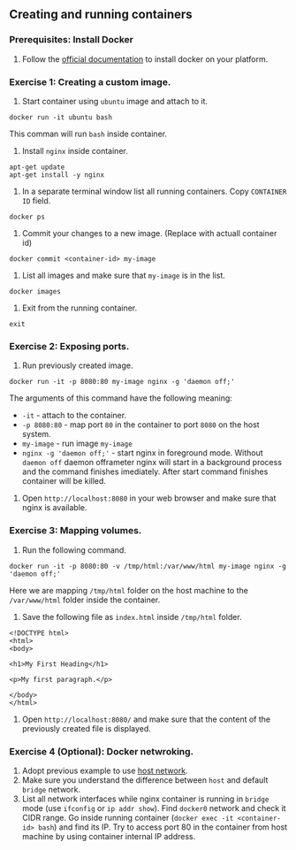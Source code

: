 ## Creating and running containers

### Prerequisites: Install Docker

1. Follow the [official documentation](https://docs.docker.com/install/) to install docker on your platform.

### Exercise 1: Creating a custom image.

1. Start container using `ubuntu` image and attach to it.

  ```
  docker run -it ubuntu bash
  ```

  This comman will run `bash` inside container.

1. Install `nginx` inside container.

  ```
  apt-get update
  apt-get install -y nginx
  ```

1. In a separate terminal window list all running containers. Copy `CONTAINER ID` field.

  ```
  docker ps
  ```

1. Commit your changes to a new image. (Replace <conainer-id> with actuall container id)

  ```
  docker commit <container-id> my-image
  ``` 

1. List all images and make sure that `my-image` is in the list.

  ```
  docker images
  ```

1. Exit from the running container.

  ```
  exit
  ```

### Exercise 2: Exposing ports.

1. Run previously created image. 

  ```
  docker run -it -p 8080:80 my-image nginx -g 'daemon off;'
  ```

  The arguments of this command have the following meaning:
  * `-it` - attach to the container.
  * `-p 8080:80` - map port `80` in the container to port `8080` on the host system.
  * `my-image` - run image `my-image`
  * `nginx -g 'daemon off;'` - start nginx in foreground mode. Without `daemon off` daemon offrameter nginx will start in a background process and the command finishes imediately. After start command finishes container will be killed.

1. Open `http://localhost:8080` in your web browser and make sure that nginx is available.

### Exercise 3: Mapping volumes.

1. Run the following command.

  ```
  docker run -it -p 8080:80 -v /tmp/html:/var/www/html my-image nginx -g 'daemon off;'
  ```

  Here we are mapping `/tmp/html` folder on the host machine to the `/var/www/html` folder inside the container.

1. Save the following file as `index.html` inside `/tmp/html` folder.

  ```
  <!DOCTYPE html>
  <html>
  <body>

  <h1>My First Heading</h1>

  <p>My first paragraph.</p>

  </body>
  </html>
  ```

1. Open `http://localhost:8080/` and make sure that the content of the previously created file is displayed.

### Exercise 4 (Optional): Docker netwroking.

1. Adopt previous example to use [host network](https://docs.docker.com/network/network-tutorial-host/). 
1. Make sure you understand the difference between `host` and default `bridge` network.
1. List all network interfaces while nginx container is running in `bridge` mode (use `ifconfig` or `ip addr show`). Find `docker0` network and check it CIDR range. Go inside running container (`docker exec -it <container-id> bash`) and find its IP. Try to access port 80  in the container from host machine by using container internal IP address.

